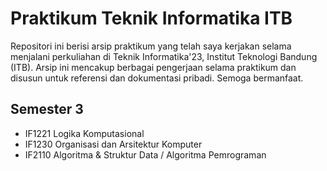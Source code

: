 # Praktikum Teknik Informatika ITB
Repositori ini berisi arsip praktikum yang telah saya kerjakan selama menjalani perkuliahan di Teknik Informatika'23, Institut Teknologi Bandung (ITB). Arsip ini mencakup berbagai pengerjaan selama praktikum dan disusun untuk referensi dan dokumentasi pribadi. Semoga bermanfaat.

## Semester 3
- IF1221 Logika Komputasional
- IF1230 Organisasi dan Arsitektur Komputer
- IF2110 Algoritma & Struktur Data / Algoritma Pemrograman

